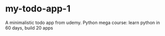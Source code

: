 # my-todo-app-1
A minimalistic todo app from udemy. Python mega course: learn python in 60 days, build 20 apps
